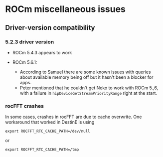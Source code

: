 # ROCm miscellaneous issues

## Driver-version compatibility

### 5.2.3 driver version

-   ROCm 5.4.3 appears to work

-   ROCm 5.6.1: 

    -   According to Samuel there are some known issues with queries
        about available memory being off but it hasn't been a blocker for apps.
    -   Peter mentioned that he couldn't get Neko to work with ROCm 5.,6, with a failure in
        `hipDeviceGetStreamPriorityRange` right at the start.


<!-- Sources: 
-   LUMI ticket 3384
-->


### rocFFT crashes

In some cases, crashes in rocFFT are due to cache overwrite. One workaround that worked in DestinE is 
using
```
export ROCFFT_RTC_CACHE_PATH=/dev/null
```
or
```
export ROCFFT_RTC_CACHE_PATH=/tmp
```


<!-- Sources: 
-   LUMI ticket 3817
-->


